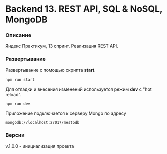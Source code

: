 # Backend 13. REST API, SQL & NoSQL, MongoDB

### Описание

Яндекс Практикум, 13 спринт. Реализация REST API.

### Развертывание

Развертывание с помощью скрипта **start**.

```bash
npm run start
```

Для отладки и внесения изменений используется режим **dev** с "hot reload".

```bash
npm run dev
```

Приложение подключается к серверу Mongo по адресу

```bash
mongodb://localhost:27017/mestodb
```

### Версии

v.1.0.0 - инициализация проекта
